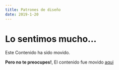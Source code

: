 ```yaml
---
title: Patrones de diseño
date: 2019-1-20
---
```

# Lo sentimos mucho...

Este Contenido ha sido movido.

**Pero no te preocupes!**, El contenido fue movido [aqui](/2019/01/20/design-patterns/)
